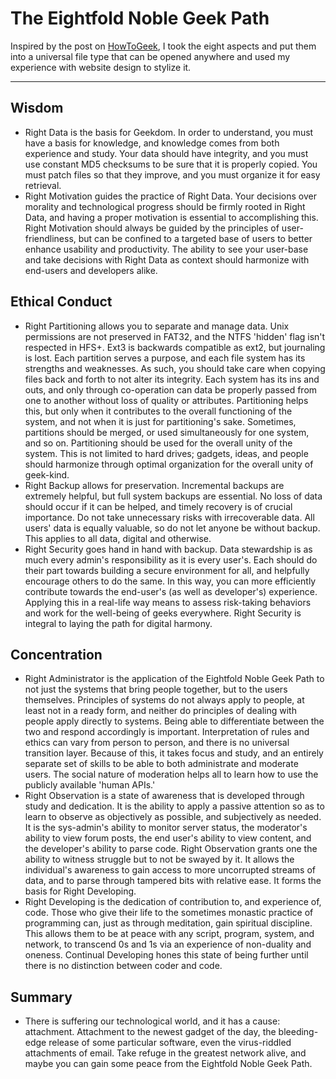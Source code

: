 # The Eightfold Noble Geek Path

Inspired by the post on [HowToGeek](https://www.howtogeek.com/howto/36171/the-eightfold-noble-geek-path), I took the eight aspects and put them into a universal file type that can be opened anywhere and used my experience with website design to stylize it.

----------------

## Wisdom
- Right Data is the basis for Geekdom. In order to understand, you must have a basis for knowledge, and knowledge comes from both experience and study. Your data should have integrity, and you must use constant MD5 checksums to be sure that it is properly copied. You must patch files so that they improve, and you must organize it for easy retrieval.
- Right Motivation guides the practice of Right Data. Your decisions over morality and technological progress should be firmly rooted in Right Data, and having a proper motivation is essential to accomplishing this. Right Motivation should always be guided by the principles of user-friendliness, but can be confined to a targeted base of users to better enhance usability and productivity. The ability to see your user-base and take decisions with Right Data as context should harmonize with end-users and developers alike.

## Ethical Conduct
- Right Partitioning allows you to separate and manage data. Unix permissions are not preserved in FAT32, and the NTFS 'hidden' flag isn't respected in HFS+. Ext3 is backwards compatible as ext2, but journaling is lost. Each partition serves a purpose, and each file system has its strengths and weaknesses. As such, you should take care when copying files back and forth to not alter its integrity. Each system has its ins and outs, and only through co-operation can data be properly passed from one to another without loss of quality or attributes. Partitioning helps this, but only when it contributes to the overall functioning of the system, and not when it is just for partitioning's sake. Sometimes, partitions should be merged, or used simultaneously for one system, and so on. Partitioning should be used for the overall unity of the system. This is not limited to hard drives; gadgets, ideas, and people should harmonize through optimal organization for the overall unity of geek-kind.
- Right Backup allows for preservation. Incremental backups are extremely helpful, but full system backups are essential. No loss of data should occur if it can be helped, and timely recovery is of crucial importance. Do not take unnecessary risks with irrecoverable data. All users' data is equally valuable, so do not let anyone be without backup. This applies to all data, digital and otherwise.
- Right Security goes hand in hand with backup. Data stewardship is as much every admin's responsibility as it is every user's. Each should do their part towards building a secure environment for all, and helpfully encourage others to do the same. In this way, you can more efficiently contribute towards the end-user's (as well as developer's) experience. Applying this in a real-life way means to assess risk-taking behaviors and work for the well-being of geeks everywhere. Right Security is integral to laying the path for digital harmony.

## Concentration
- Right Administrator is the application of the Eightfold Noble Geek Path to not just the systems that bring people together, but to the users themselves. Principles of systems do not always apply to people, at least not in a ready form, and neither do principles of dealing with people apply directly to systems. Being able to differentiate between the two and respond accordingly is important. Interpretation of rules and ethics can vary from person to person, and there is no universal transition layer. Because of this, it takes focus and study, and an entirely separate set of skills to be able to both administrate and moderate users. The social nature of moderation helps all to learn how to use the publicly available 'human APIs.'
- Right Observation is a state of awareness that is developed through study and dedication. It is the ability to apply a passive attention so as to learn to observe as objectively as possible, and subjectively as needed. It is the sys-admin's ability to monitor server status, the moderator's ability to view forum posts, the end user's ability to view content, and the developer's ability to parse code. Right Observation grants one the ability to witness struggle but to not be swayed by it. It allows the individual's awareness to gain access to more uncorrupted streams of data, and to parse through tampered bits with relative ease. It forms the basis for Right Developing.
- Right Developing is the dedication of contribution to, and experience of, code. Those who give their life to the sometimes monastic practice of programming can, just as through meditation, gain spiritual discipline. This allows them to be at peace with any script, program, system, and network, to transcend 0s and 1s via an experience of non-duality and oneness. Continual Developing hones this state of being further until there is no distinction between coder and code.

## Summary
- There is suffering our technological world, and it has a cause: attachment. Attachment to the newest gadget of the day, the bleeding-edge release of some particular software, even the virus-riddled attachments of email. Take refuge in the greatest network alive, and maybe you can gain some peace from the Eightfold Noble Geek Path. 
